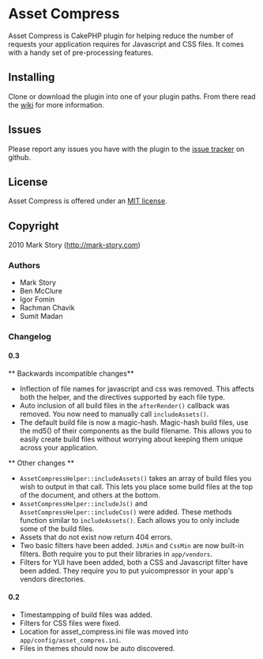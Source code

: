# Asset Compress

Asset Compress is CakePHP plugin for helping reduce the number of requests your application requires for Javascript and CSS files.  It comes with a handy set of pre-processing features.

## Installing

Clone or download the plugin into one of your plugin paths. From there read the [wiki](http://wiki.github.com/markstory/asset_compress/) for more information.

## Issues

Please report any issues you have with the plugin to the [issue tracker](http://github.com/markstory/asset_compress/issues) on github.

## License

Asset Compress is offered under an [MIT license](http://www.opensource.org/licenses/mit-license.php).

## Copyright

2010 Mark Story (http://mark-story.com)

### Authors

* Mark Story
* Ben McClure
* Igor Fomin
* Rachman Chavik
* Sumit Madan

### Changelog

#### 0.3

** Backwards incompatible changes**

* Inflection of file names for javascript and css was removed.  This affects both the helper, and the directives supported by each file type.
* Auto inclusion of all build files in the `afterRender()` callback was removed.  You now need to manually call `includeAssets()`.
* The default build file is now a magic-hash.  Magic-hash build files, use the md5() of their components as the build filename.  This allows you to easily create build files without worrying about keeping them unique across your application.

** Other changes **

* `AssetCompressHelper::includeAssets()` takes an array of build files you wish to output in that call.  This lets you place some build files at the top of the document, and others at the bottom.
* `AssetCompressHelper::includeJs()` and `AssetCompressHelper::includeCss()` were added.  These methods function similar to `includeAssets()`.  Each allows you to only include some of the build files.
* Assets that do not exist now return 404 errors.
* Two basic filters have been added.  `JsMin` and `CssMin` are now built-in filters.  Both require you to put their libraries in `app/vendors`.
* Filters for YUI have been added, both a CSS and Javascript filter have been added.  They require you to put yuicompressor in your app's vendors directories.


#### 0.2

* Timestampping of build files was added.
* Filters for CSS files were fixed.
* Location for asset_compress.ini file was moved into `app/config/asset_compres.ini`.
* Files in themes should now be auto discovered.
